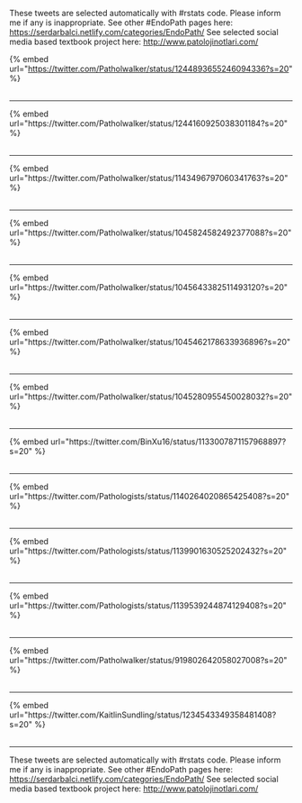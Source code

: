 

These tweets are selected automatically with #rstats code. Please inform me if any is inappropriate.
See other #EndoPath pages here: https://serdarbalci.netlify.com/categories/EndoPath/ 
See selected social media based textbook project here: http://www.patolojinotlari.com/

{% embed url="https://twitter.com/Patholwalker/status/1244893655246094336?s=20" %}<br>
<br>
<hr>
{% embed url="https://twitter.com/Patholwalker/status/1244160925038301184?s=20" %}<br>
<br>
<hr>
{% embed url="https://twitter.com/Patholwalker/status/1143496797060341763?s=20" %}<br>
<br>
<hr>
{% embed url="https://twitter.com/Patholwalker/status/1045824582492377088?s=20" %}<br>
<br>
<hr>
{% embed url="https://twitter.com/Patholwalker/status/1045643382511493120?s=20" %}<br>
<br>
<hr>
{% embed url="https://twitter.com/Patholwalker/status/1045462178633936896?s=20" %}<br>
<br>
<hr>
{% embed url="https://twitter.com/Patholwalker/status/1045280955450028032?s=20" %}<br>
<br>
<hr>
{% embed url="https://twitter.com/BinXu16/status/1133007871157968897?s=20" %}<br>
<br>
<hr>
{% embed url="https://twitter.com/Pathologists/status/1140264020865425408?s=20" %}<br>
<br>
<hr>
{% embed url="https://twitter.com/Pathologists/status/1139901630525202432?s=20" %}<br>
<br>
<hr>
{% embed url="https://twitter.com/Pathologists/status/1139539244874129408?s=20" %}<br>
<br>
<hr>
{% embed url="https://twitter.com/Patholwalker/status/919802642058027008?s=20" %}<br>
<br>
<hr>
{% embed url="https://twitter.com/KaitlinSundling/status/1234543349358481408?s=20" %}<br>
<br>
<hr>


These tweets are selected automatically with #rstats code. Please inform me if any is inappropriate.
See other #EndoPath pages here: https://serdarbalci.netlify.com/categories/EndoPath/ 
See selected social media based textbook project here: http://www.patolojinotlari.com/
